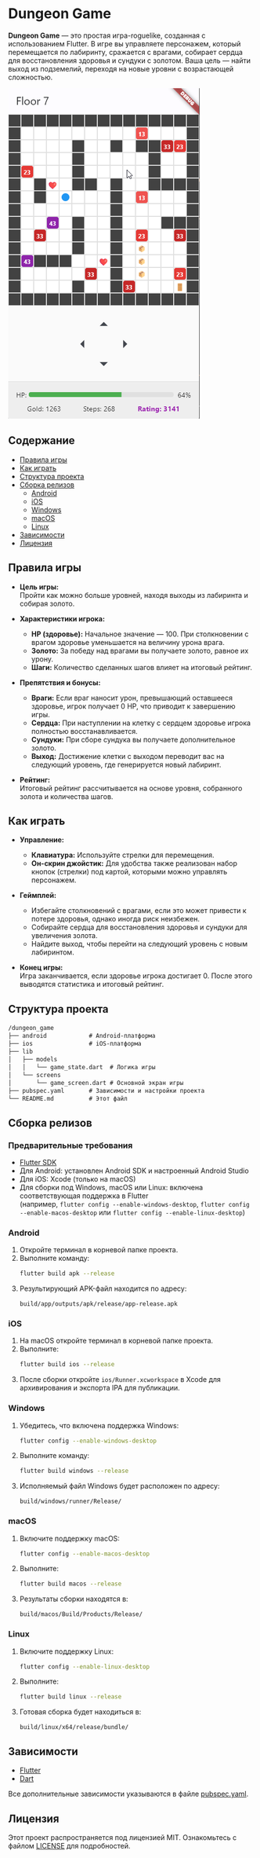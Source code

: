 # Dungeon Game

**Dungeon Game** — это простая игра-roguelike, созданная с использованием Flutter. В игре вы управляете персонажем, который перемещается по лабиринту, сражается с врагами, собирает сердца для восстановления здоровья и сундуки с золотом. Ваша цель — найти выход из подземелий, переходя на новые уровни с возрастающей сложностью.

![Cкриншот](dungeon_game.png)

## Содержание

- [Правила игры](#правила-игры)
- [Как играть](#как-играть)
- [Структура проекта](#структура-проекта)
- [Сборка релизов](#сборка-релизов)
  - [Android](#android)
  - [iOS](#ios)
  - [Windows](#windows)
  - [macOS](#macos)
  - [Linux](#linux)
- [Зависимости](#зависимости)
- [Лицензия](#лицензия)

## Правила игры

- **Цель игры:**  
  Пройти как можно больше уровней, находя выходы из лабиринта и собирая золото.

- **Характеристики игрока:**
  - **HP (здоровье):** Начальное значение — 100. При столкновении с врагом здоровье уменьшается на величину урона врага.
  - **Золото:** За победу над врагами вы получаете золото, равное их урону.
  - **Шаги:** Количество сделанных шагов влияет на итоговый рейтинг.

- **Препятствия и бонусы:**
  - **Враги:** Если враг наносит урон, превышающий оставшееся здоровье, игрок получает 0 HP, что приводит к завершению игры.
  - **Сердца:** При наступлении на клетку с сердцем здоровье игрока полностью восстанавливается.
  - **Сундуки:** При сборе сундука вы получаете дополнительное золото.
  - **Выход:** Достижение клетки с выходом переводит вас на следующий уровень, где генерируется новый лабиринт.

- **Рейтинг:**  
  Итоговый рейтинг рассчитывается на основе уровня, собранного золота и количества шагов.

## Как играть

- **Управление:**
  - **Клавиатура:** Используйте стрелки для перемещения.
  - **Он-скрин джойстик:** Для удобства также реализован набор кнопок (стрелки) под картой, которыми можно управлять персонажем.

- **Геймплей:**
  - Избегайте столкновений с врагами, если это может привести к потере здоровья, однако иногда риск неизбежен.
  - Собирайте сердца для восстановления здоровья и сундуки для увеличения золота.
  - Найдите выход, чтобы перейти на следующий уровень с новым лабиринтом.

- **Конец игры:**  
  Игра заканчивается, если здоровье игрока достигает 0. После этого выводятся статистика и итоговый рейтинг.

## Структура проекта

```
/dungeon_game
├── android            # Android-платформа
├── ios                # iOS-платформа
├── lib
│   ├── models
│   │   └── game_state.dart  # Логика игры
│   └── screens
│       └── game_screen.dart # Основной экран игры
├── pubspec.yaml       # Зависимости и настройки проекта
└── README.md          # Этот файл
```

## Сборка релизов

### Предварительные требования

- [Flutter SDK](https://flutter.dev/docs/get-started/install)
- Для Android: установлен Android SDK и настроенный Android Studio
- Для iOS: Xcode (только на macOS)
- Для сборки под Windows, macOS или Linux: включена соответствующая поддержка в Flutter  
  (например, `flutter config --enable-windows-desktop`, `flutter config --enable-macos-desktop` или `flutter config --enable-linux-desktop`)

### Android

1. Откройте терминал в корневой папке проекта.
2. Выполните команду:
   ```bash
   flutter build apk --release
   ```
3. Результирующий APK-файл находится по адресу:
   ```
   build/app/outputs/apk/release/app-release.apk
   ```

### iOS

1. На macOS откройте терминал в корневой папке проекта.
2. Выполните:
   ```bash
   flutter build ios --release
   ```
3. После сборки откройте `ios/Runner.xcworkspace` в Xcode для архивирования и экспорта IPA для публикации.

### Windows

1. Убедитесь, что включена поддержка Windows:
   ```bash
   flutter config --enable-windows-desktop
   ```
2. Выполните команду:
   ```bash
   flutter build windows --release
   ```
3. Исполняемый файл Windows будет расположен по адресу:
   ```
   build/windows/runner/Release/
   ```

### macOS

1. Включите поддержку macOS:
   ```bash
   flutter config --enable-macos-desktop
   ```
2. Выполните:
   ```bash
   flutter build macos --release
   ```
3. Результаты сборки находятся в:
   ```
   build/macos/Build/Products/Release/
   ```

### Linux

1. Включите поддержку Linux:
   ```bash
   flutter config --enable-linux-desktop
   ```
2. Выполните:
   ```bash
   flutter build linux --release
   ```
3. Готовая сборка будет находиться в:
   ```
   build/linux/x64/release/bundle/
   ```

## Зависимости

- [Flutter](https://flutter.dev)
- [Dart](https://dart.dev)

Все дополнительные зависимости указываются в файле [pubspec.yaml](pubspec.yaml).

## Лицензия

Этот проект распространяется под лицензией MIT. Ознакомьтесь с файлом [LICENSE](LICENSE) для подробностей.

